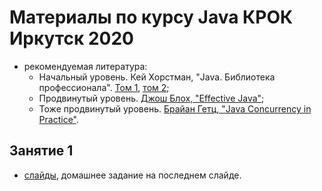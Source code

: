 # Материалы по курсу Java КРОК Иркутск 2020

- рекомендуемая литература:
  - Начальный уровень. Кей Хорстман, "Java. Библиотека профессионала". [Том 1](https://www.ozon.ru/context/detail/id/150586176/), [том 2](https://www.ozon.ru/context/detail/id/165524775);
  - Продвинутый уровень. [Джош Блох, "Effective Java"](https://www.ozon.ru/context/detail/id/148627191/);
  - Тоже продвинутый уровень. [Брайан Гетц, "Java Concurrency in Practice"](https://www.amazon.com/Java-Concurrency-Practice-Brian-Goetz/dp/0321349601).

## Занятие 1
- [слайды](https://github.com/CROC-Java-School-2020-Irkutsk/lessons/blob/main/slides/%20%D0%97%D0%B0%D0%BD%D1%8F%D1%82%D0%B8%D0%B5%201.pptx), домашнее задание на последнем слайде.
